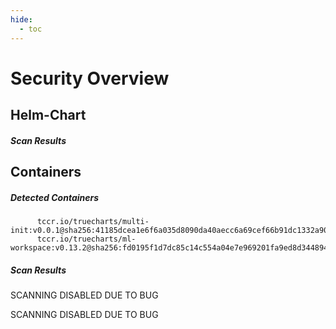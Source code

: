 ```yaml
---
hide:
  - toc
---
```


# Security Overview

<link href="https://truecharts.org/_static/trivy.css" type="text/css" rel="stylesheet" />

## Helm-Chart

##### Scan Results


## Containers

##### Detected Containers

          tccr.io/truecharts/multi-init:v0.0.1@sha256:41185dcea1e6f6a035d8090da40aecc6a69cef66b91dc1332a90c9d22861d367
          tccr.io/truecharts/ml-workspace:v0.13.2@sha256:fd0195f1d7dc85c14c554a04e7e969201fa9ed8d3448943ca235142f8b2c2ea4

##### Scan Results

SCANNING DISABLED DUE TO BUG

SCANNING DISABLED DUE TO BUG
